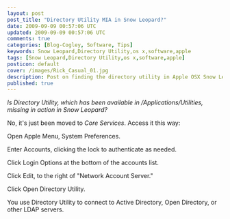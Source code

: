 ```yaml
---           
layout: post
post_title: "Directory Utility MIA in Snow Leopard?"
date: 2009-09-09 00:57:06 UTC
updated: 2009-09-09 00:57:06 UTC
comments: true
categories: [Blog-Cogley, Software, Tips]
keywords: Snow Leopard,Directory Utility,os x,software,apple
tags: [Snow Leopard,Directory Utility,os x,software,apple]
posticon: default
cover: /images/Rick_Casual_01.jpg
description: Post on finding the directory utility in Apple OSX Snow Leopard, by Rick Cogley.
published: true
---
```


_Is Directory Utility, which has been available in /Applications/Utilities, missing in action in Snow Leopard?_ 

<!--more--> 

No, it's just been moved to _Core Services_. Access it this way: 



[](http://www.flickr.com/photos/81796435@N00/3902386044 "View 'Snow Leopard Directory Utility Hidden' on Flickr.com")

Open Apple Menu, System Preferences.


Enter Accounts, clicking the lock to authenticate as needed.


Click Login Options at the bottom of the accounts list.


Click Edit, to the right of "Network Account Server."


Click Open Directory Utility.





You use Directory Utility to connect to Active Directory, Open Directory, or other LDAP servers. 


